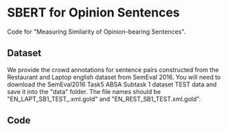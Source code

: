 # SBERT for Opinion Sentences
Code for "Measuring Similarity of Opinion-bearing Sentences". 

## Dataset
We provide the crowd annotations for sentence pairs constructed from the Restaurant and Laptop english dataset from SemEval 2016. You will need to download the SemEval2016 Task5 ABSA Subtask 1 dataset TEST data and save it into the "data" folder. The file names should be "EN_LAPT_SB1_TEST_.xml.gold" and "EN_REST_SB1_TEST.xml.gold".

## Code
